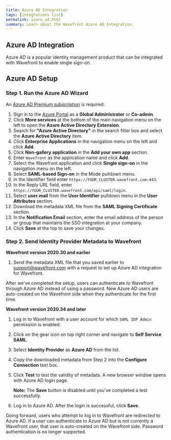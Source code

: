```yaml
---
title: Azure AD Integration
tags: [integrations list]
permalink: azure_ad.html
summary: Learn about the Wavefront Azure AD Integration.
---
```

## Azure AD Integration

Azure AD is a popular identity management product that can be integrated with Wavefront to enable single sign-on.
## Azure AD Setup


### Step 1. Run the Azure AD Wizard

An [Azure AD Premium subscription](https://www.microsoft.com/en-us/cloud-platform/azure-active-directory) is required.

1. Sign in to the [Azure Portal](https://portal.azure.com) as a **Global Administrator** or **Co-admin**.
1. Click **More services** at the bottom of the main navigation menu on the left to open the **Azure Active Directory Extension**.
1. Search for **"Azure Active Directory"** in the search filter box and select the **Azure Active Directory** item.
1. Click **Enterprise Applications** in the navigation menu on the left and click **Add**.
1. Click **Non-gallery application** in the **Add your own app** section.
1. Enter `Wavefront` as the application name and click **Add**.
1. Select the Wavefront application and click **Single sign-on** in the navigation menu on the left.
1. Select **SAML-based Sign-on** in the Mode pulldown menu.
1. In the Identifier field enter `https://YOUR_CLUSTER.wavefront.com:443`. 
1. In the Reply URL field, enter `https://YOUR_CLUSTER.wavefront.com/api/saml/login`.
1. Select **user.mail** from the **User Identifier** pulldown menu in the **User Attributes** section.
1. Download the metadata XML file from the **SAML Signing Certificate** section.
1. In the **Notification Email** section, enter the email address of the person or group that maintains the SSO integration at your company.
1. Click **Save** at the top to save your changes.

### Step 2. Send Identity Provider Metadata to Wavefront

**Wavefront version 2020.30 and earlier**

1. Send the metadata XML file that you saved earlier to [support@wavefront.com](mailto:support@wavefront.com) with a request to set up Azure AD integration for Wavefront. 

After we've completed the setup, users can authenticate to Wavefront through Azure AD instead of using a password. New Azure AD users are auto-created on the Wavefront side when they authenticate for the first time.

**Wavefront version 2020.34 and later**

1. Log in to Wavefront with a user account for which `SAML IDP Admin` permission is enabled.
2. Click on the gear icon on top right corner and navigate to **Self Service SAML**.
3. Select **Identity Provider** as **Azure AD** from the list.
4. Copy the downloaded metadata from Step 2 into the **Configure Connection** text box.
5. Click **Test** to test the validity of metadata. A new browser window opens with Azure AD login page.

   **Note:** The **Save** button is disabled until you've completed a test successfully.

6. Log in to Azure AD. After the login is successful, click **Save**.

Going forward, users who attempt to log in to Wavefront are redirected to Azure AD. If a user can authenticate to Azure AD but is not currently a Wavefront user, that user is auto-created on the Wavefront side. Password authentication is no longer supported.


